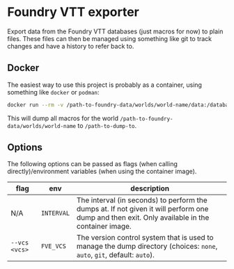 # Foundry VTT exporter

Export data from the Foundry VTT databases (just macros for now) to plain files. These files can then be managed using something like git to track changes and have a history to refer back to.

## Docker

The easiest way to use this project is probably as a container, using something like `docker` or `podman`:

```bash
docker run --rm -v /path-to-foundry-data/worlds/world-name/data:/databases:ro -v /path-to-dump-to:/dump -e INTERVAL=60 ghcr.io/maienm/foundry-vtt-exporter:main
```

This will dump all macros for the world `/path-to-foundry-data/worlds/world-name` to `/path-to-dump-to`.

## Options

The following options can be passed as flags (when calling directly)/environment variables (when using the container image).

flag | env | description
--- | --- | ---
N/A | `INTERVAL` | The interval (in seconds) to perform the dumps at. If not given it will perform one dump and then exit. Only available in the container image.
`--vcs <vcs>`  | `FVE_VCS` | The version control system that is used to manage the dump directory (choices: `none`, `auto`, `git`, default: `auto`).
